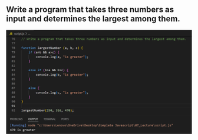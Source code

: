 ## Write a program that takes three numbers as input and determines the largest among them.

![Screenshot](i6.png)

